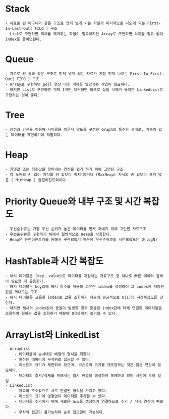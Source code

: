 # Stack
    - 세로로 된 바구니와 같은 구조로 먼저 넣게 되는 자료가 마지막으로 나오게 되는 First-In-Last-Out( FILO ) 구조
    - List로 구현하면 객체를 제거하는 작업이 필요하지만 Array로 구현하면 삭제할 필요 없이 index를 줄이면된다.

# Queue
    - 가로로 된 통과 같은 구조로 먼저 넣게 되는 자료가 가장 먼저 나오는 First-In-First-Out( FIFO ) 구조
    - Array로 구현하면 poll 연산 이후 객체를 앞당기는 작업이 필요하다.
    - 하지만 List로 구현하면 객체 1개만 제거하면 되므로 삽입 삭제가 용이한 LinkedList로 구현하는 것이 좋다.

# Tree
    - 정점과 간선을 이용해 사이클을 이루지 않도록 구성한 Graph의 특수한 형태로, 계층이 있는 데이터를 표현하기에 적합하다.

# Heap
    - 최댓값 또는 최솟값을 찾아내는 연산을 쉽게 하기 위해 고안된 구조
    - 각 노드의 키 값이 자식의 키 값보다 작지 않거나 (MaxHeap) 자식의 키 값보다 크지 않은 ( MinHeap ) 완전이진트리이다.

# Priority Queue와 내부 구조 및 시간 복잡도
    - 우선순위큐는 가장 우선 순위가 높은 데이터를 먼저 꺼내기 위해 고안된 자료구조
    - 우선순위큐를 구현하기 위해서 일반적으로 Heap을 사용한다.
    - Heap은 완전이진트리를 통해서 구현되었기 때문에 우선순위큐의 시간복잡도는 O(logN)

# HashTable과 시간 복잡도
    - 해시 테이블은 (key, value)로 데이터를 저장하는 자료구조 중 하나로 빠른 데이터 검색이 필요할 때 유용한다.
    - 해시 테이블은 key값에 해시 함수를 적용해 고유한 index를 생성하여 그 index에 저장된 값을 꺼내오는 구조
    - 해시 테이블은 고유한 index로 값을 조회하기 때문에 평균적으로 O(1)의 시간복잡도를 갖는다.
    - 하지만 해시의 index값이 충돌이 발생한 경우 충돌된 index값에 대해 연결된 데이터들을 조회하여 원하는 값을 조회하기 때문에 O(N)까지 증가할 수 있다.

# ArrayList와 LinkedList
    - ArrayList
        - 데이터들이 순서대로 배열의 형식을 취한다.
        - 원하는 데이터에 무작위로 접근할 수 있다.
        - 리스트의 크기가 제한되어 있으며, 리스트의 크기를 재조정하는 것은 많은 연산이 필요하다.
        - 데이터의 추가/삭제를 위해서는 임시 배열을 생성하여 복제하고 있어 시간이 오래 걸림
    - LinkedList
        - 자료의 주소값으로 서로 연결된 형식을 가지고 있다.
        - 리스트의 크기에 영향없이 데이터를 추가할 수 있다.
        - 데이터를 추가하기 위해 새로운 노드를 생성하여 연결하므로 추가 / 삭제 연산이 빠르다.
        - 무작위 접근이 불가능하며 순차 접근만이 가능하다.